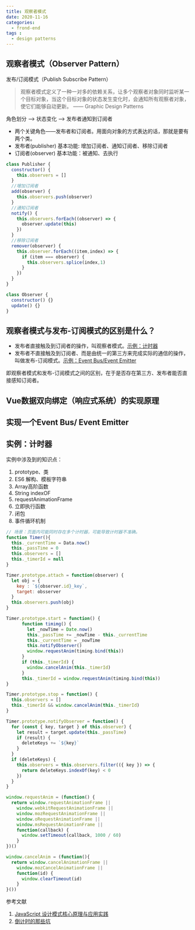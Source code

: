 ```yaml
---
title: 观察者模式
date: 2020-11-16
categories:
  - frond-end
tags :
  - design patterns
---
```


## 观察者模式（Observer Pattern） 
发布/订阅模式（Publish Subscribe Pattern）

> 观察者模式定义了一种一对多的依赖关系，让多个观察者对象同时监听某一个目标对象，当这个目标对象的状态发生变化时，会通知所有观察者对象，使它们能够自动更新。 —— Graphic Design Patterns

角色划分 --> 状态变化 --> 发布者通知到订阅者
* 两个关键角色——发布者和订阅者。用面向对象的方式表达的话，那就是要有两个类。
* 发布者(publisher) 基本功能: 增加订阅者、通知订阅者、移除订阅者
* 订阅者(observer) 基本功能：被通知、去执行
```javascript
class Publisher {
  constructor() {
    this.observers = []
  }
  //增加订阅者
  add(observer) {
    this.observers.push(observer)
  }
  //通知订阅者
  notify() {
    this.observers.forEach((observer) => {
      observer.update(this)
    })
  }
  //移除订阅者
  remover(observer) {
    this.observer.forEach((item,index) => {
      if (item === observer) {
        this.observers.splice(index,1)
      }
    })
  }
}
```
```javascript
class Observer {
  constructor() {}
  update() {}
}
```
## 观察者模式与发布-订阅模式的区别是什么？
* 发布者直接触及到订阅者的操作，叫观察者模式。[示例：计时器](#observer)
* 发布者不直接触及到订阅者、而是由统一的第三方来完成实际的通信的操作，叫做发布-订阅模式。[示例：Event Bus/Event Emitter](#pub)

即观察者模式和发布-订阅模式之间的区别，在于是否存在第三方、发布者能否直接感知订阅者。

## Vue数据双向绑定（响应式系统）的实现原理

<div id="pub"></div>

## 实现一个Event Bus/ Event Emitter

<div id="observer"></div>

## 实例：计时器
实例中涉及到的知识点：
1. prototype、类
2. ES6 解构、模板字符串
3. Array高阶函数
4. String indexOF
5. requestAnimationFrame
6. 立即执行函数
7. 闭包
8. 事件循环机制
```javascript
// 场景：页面内可能同时存在多个计时器，可能导致计时器不准确。
function Timer(){
  this._currentTime = Data.now()
  this._passTime = 0
  this.observers = []
  this._timerId = null
}

Timer.prototype.attach = function(observer) {
  let obj = {
    key : `${observer.id}_key`,
    target: obsserver
  }
  this.observers.push(obj)
}

Timer.prototype.start = function() {
      function timimg() {
        let _nowTime = Date.now()
        this._passTime += _nowTime - this._currentTime
        this._currentTime = _nowTime
        this.notifyObserver()
        window.requestAnim(timing.bind(this))
      }
      if (this._timerId) {
        window.cancelAnim(this._timerId)
      }
      this._timerId = window.requestAnim(timing.bind(this))
}

Timer.prototype.stop = function() {
  this.observers = []
  this._timerId && window.cancelAnim(this._timerId)
}

Timer.prototype.notifyObserver = function() {
  for (const { key, target } of this.observer) {
    let result = target.update(this._passTime)
    if (result) {
      deleteKeys += `${key}`
    }
  }
  if (deleteKeys) {
    this.observers = this.observers.filter(({ key }) => {
      return deleteKeys.indexOf(key) < 0
    })
  }
}

window.requestAnim = (function() {
  return window.requestAnimationFrame ||
    window.webkitRequestAnimationFrame ||
    window.mozRequestAnimationFrame ||
    window.oRequestAnimationFrame ||
    window.msRequestAnimationFrame ||
    function(callback) {
      window.setTimeout(callback, 1000 / 60)
    }
})()

window.cancelAnim = (function(){
  return window.cancelAnimationFrame || 
    window.mozCancelAnimationFrame ||
    function(id) {
      window.clearTimeout(id)
    }
}())
```

参考文献
1. [JavaScript 设计模式核⼼原理与应⽤实践](https://juejin.im/book/6844733790204461070/section/6844733790279958535)
2. [倒计时的那些坑](https://juejin.im/post/6844904121963642894#heading-5)
